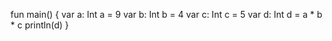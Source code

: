 fun main() {
    var a: Int
    a = 9
    var b: Int
    b = 4
    var c: Int
    c = 5
    var d: Int
    d = a * b * c
    println(d)
}
